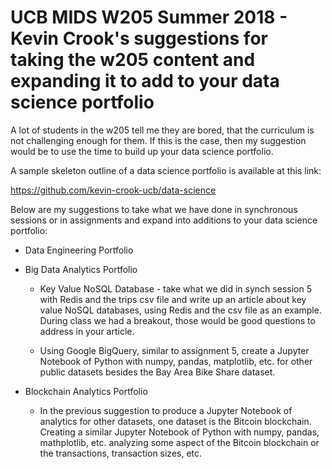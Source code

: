 # UCB MIDS W205 Summer 2018 - Kevin Crook's suggestions for taking the w205 content and expanding it to add to your data science portfolio

A lot of students in the w205 tell me they are bored, that the curriculum is not challenging enough for them.  If this is the case, then my suggestion would be to use the time to build up your data science portfolio.  

A sample skeleton outline of a data science portfolio is available at this link: 

<https://github.com/kevin-crook-ucb/data-science>

Below are my suggestions to take what we have done in synchronous sessions or in assignments and expand into additions to your data science portfolio:

* Data Engineering Portfolio
  
* Big Data Analytics Portfolio

  * Key Value NoSQL Database - take what we did in synch session 5 with Redis and the trips csv file and write up an article about key value NoSQL databases, using Redis and the csv file as an example.  During class we had a breakout, those would be good questions to address in your article.

  * Using Google BigQuery, similar to assignment 5, create a Jupyter Notebook of Python with numpy, pandas, matplotlib, etc. for other public datasets besides the Bay Area Bike Share dataset. 
  
* Blockchain Analytics Portfolio
  * In the previous suggestion to produce a Jupyter Notebook of analytics for other datasets, one dataset is the Bitcoin blockchain.  Creating a similar Jupyter Notebook of Python with numpy, pandas, mathplotlib, etc. analyzing some aspect of the Bitcoin blockchain or the transactions, transaction sizes, etc.
  
